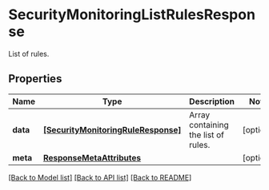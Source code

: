 # SecurityMonitoringListRulesResponse

List of rules.

## Properties

| Name     | Type                                                                      | Description                         | Notes      |
| -------- | ------------------------------------------------------------------------- | ----------------------------------- | ---------- |
| **data** | [**[SecurityMonitoringRuleResponse]**](SecurityMonitoringRuleResponse.md) | Array containing the list of rules. | [optional] |
| **meta** | [**ResponseMetaAttributes**](ResponseMetaAttributes.md)                   |                                     | [optional] |

[[Back to Model list]](README.md#documentation-for-models) [[Back to API list]](README.md#documentation-for-api-endpoints) [[Back to README]](README.md)
